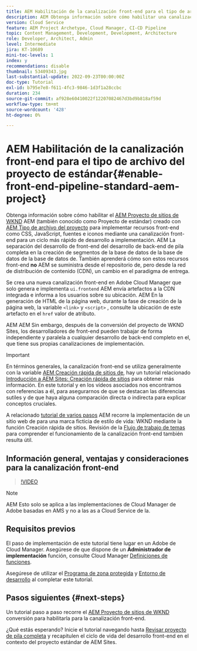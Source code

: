 ```yaml
---
title: AEM Habilitación de la canalización front-end para el tipo de archivo del proyecto de estándar
description: AEM Obtenga información sobre cómo habilitar una canalización front-end para un proyecto de estándar para una implementación más rápida de recursos estáticos como CSS, JavaScript, fuentes e iconos. AEM También separa el desarrollo front-end del desarrollo back-end completo en el desarrollo de la parte posterior de la pila de la parte superior de la.
version: Cloud Service
feature: AEM Project Archetype, Cloud Manager, CI-CD Pipeline
topic: Content Management, Development, Development, Architecture
role: Developer, Architect, Admin
level: Intermediate
jira: KT-10689
mini-toc-levels: 1
index: y
recommendations: disable
thumbnail: 53409343.jpg
last-substantial-update: 2022-09-23T00:00:00Z
doc-type: Tutorial
exl-id: b795e7e8-f611-4fc3-9846-1d3f1a28ccbc
duration: 234
source-git-commit: af928e60410022f12207082467d3bd9b818af59d
workflow-type: tm+mt
source-wordcount: '428'
ht-degree: 0%

---
```


# AEM Habilitación de la canalización front-end para el tipo de archivo del proyecto de estándar{#enable-front-end-pipeline-standard-aem-project}

Obtenga información sobre cómo habilitar el [AEM Proyecto de sitios de WKND](https://github.com/adobe/aem-guides-wknd) AEM (también conocido como Proyecto de estándar) creado con [AEM Tipo de archivo del proyecto](https://github.com/adobe/aem-project-archetype) para implementar recursos front-end como CSS, JavaScript, fuentes e iconos mediante una canalización front-end para un ciclo más rápido de desarrollo a implementación. AEM La separación del desarrollo de front-end del desarrollo de back-end de pila completa en la creación de segmentos de la base de datos de la base de datos de la base de datos de. También aprenderá cómo son estos recursos front-end __no__ AEM se suministra desde el repositorio de, pero desde la red de distribución de contenido (CDN), un cambio en el paradigma de entrega.


Se crea una nueva canalización front-end en Adobe Cloud Manager que solo genera e implementa `ui.frontend` AEM envía artefactos a la CDN integrada e informa a los usuarios sobre su ubicación. AEM En la generación de HTML de la página web, durante la fase de creación de la página web, la variable `<link>` y `<script>` , consulte la ubicación de este artefacto en el `href` valor de atributo.

AEM AEM Sin embargo, después de la conversión del proyecto de WKND Sites, los desarrolladores de front-end pueden trabajar de forma independiente y paralela a cualquier desarrollo de back-end completo en el, que tiene sus propias canalizaciones de implementación.

>[!IMPORTANT]
>
>En términos generales, la canalización front-end se utiliza generalmente con la variable [AEM Creación rápida de sitios de](https://experienceleague.adobe.com/docs/experience-manager-cloud-service/content/sites/administering/site-creation/quick-site/overview.html?lang=en), hay un tutorial relacionado [Introducción a AEM Sites: Creación rápida de sitios](https://experienceleague.adobe.com/docs/experience-manager-learn/getting-started-wknd-tutorial-develop/site-template/overview.html) para obtener más información. En este tutorial y en los vídeos asociados nos encontramos con referencias a él, para asegurarnos de que se destacan las diferencias sutiles y de que haya alguna comparación directa o indirecta para explicar conceptos cruciales.


A relacionado [tutorial de varios pasos](https://experienceleague.adobe.com/docs/experience-manager-learn/getting-started-wknd-tutorial-develop/site-template/overview.html) AEM recorre la implementación de un sitio web de para una marca ficticia de estilo de vida: WKND mediante la función Creación rápida de sitios. Revisión de la [Flujo de trabajo de temas](https://experienceleague.adobe.com/docs/experience-manager-learn/getting-started-wknd-tutorial-develop/site-template/theming.html) para comprender el funcionamiento de la canalización front-end también resulta útil.

## Información general, ventajas y consideraciones para la canalización front-end

>[!VIDEO](https://video.tv.adobe.com/v/3409343?quality=12&learn=on)


>[!NOTE]
>
>AEM Esto solo se aplica a las implementaciones de Cloud Manager de Adobe basadas en AMS y no a las as a Cloud Service de la.

## Requisitos previos

El paso de implementación de este tutorial tiene lugar en un Adobe de Cloud Manager. Asegúrese de que dispone de un __Administrador de implementación__ función, consulte Cloud Manager [Definiciones de funciones](https://experienceleague.adobe.com/docs/experience-manager-cloud-manager/content/requirements/users-and-roles.html?lang=en#role-definitions).

Asegúrese de utilizar el [Programa de zona protegida](https://experienceleague.adobe.com/docs/experience-manager-cloud-service/content/implementing/using-cloud-manager/programs/introduction-sandbox-programs.html) y [Entorno de desarrollo](https://experienceleague.adobe.com/docs/experience-manager-cloud-service/content/implementing/using-cloud-manager/manage-environments.html) al completar este tutorial.

## Pasos siguientes {#next-steps}

Un tutorial paso a paso recorre el [AEM Proyecto de sitios de WKND](https://github.com/adobe/aem-guides-wknd) conversión para habilitarla para la canalización front-end.

¿Qué estás esperando? Inicie el tutorial navegando hasta [Revisar proyecto de pila completa](review-uifrontend-module.md) y recapitulen el ciclo de vida del desarrollo front-end en el contexto del proyecto estándar de AEM Sites.
